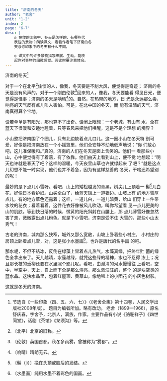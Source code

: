 ```yaml
---
title: "济南的冬天"
author: "老舍"
unit: "1-2"
index: 2
page: "6-7"
desc: |
    ◎ 在你的印象中，冬天是怎样的，有哪些代
    表性的景物？朗读课文，看看作者笔下济南的冬
    天与你印象中的冬天有什么不同。

    ◎ 课文中的许多景物描写细腻、生动，能唤
    起你对事物的细微感觉。阅读时要注意体会。
---
```


济南的冬天[^1-a]

对于一个在北平[^1-b]住惯的人，像我，冬天要是不刮大风，便觉得是奇迹；
济南的冬天是没有风声的。对于一个刚由伦敦[^1-c]回来的人，像我，冬天要能看
得见日光，便觉得是怪事；济南的冬天是响晴[^1-d]的。自然，在热带的地方，日
光是永远那么毒，响亮的天气反有点儿叫人害怕。可是，在北中国的冬天，而
能有温晴的天气，济南真得算个宝地。

设若单单是有阳光，那也算不了出奇。请闭上眼想：一个老城，有山有
水，全在蓝天下很暖和安适地睡着，只等春风来把他们唤醒，这是不是个理想
的境界？

小山整把济南围了个圈儿，只有北边缺着点儿口儿。这一圈小山在冬天特
别可爱，好像是把济南放在一个小摇篮里，他们全安静不动地低声地说：“你
们放心吧，这儿准保暖和。”真的，济南的人们在冬天是面上含笑的。他们一
看那些小山，心中便觉得有了着落，有了依靠。他们由天上看到山上，便不觉
地想起：“明天也许就是春天了吧？这样的温暖，今天夜里山草也许就绿起来
了吧？”就是这点儿幻想不能一时实现，他们也并不着急，因为有这样慈善的
冬天，干啥还希望别的呢！

[^1-a]: 节选自《一些印象（四、五、六、七）》（《老舍全集》第十四卷，人民文学出版社2008年版）。
    题目为编者所加。略有改动。
    老舍（1899—1966），原名舒庆春，字舍予，北京人，满族，作家。主要作品有小说《骆驼祥子》《四世同堂》，话剧《茶馆》《龙须沟》等。
[^1-b]: 〔北平〕北京的旧称。
[^1-c]: 〔伦敦〕英国首都。秋冬多雨雾，曾被称为“雾都”。
[^1-d]: 〔响晴〕晴朗无云。

最妙的是下点儿小雪呀。看吧，山上的矮松越发的青黑，树尖儿上顶着一
髻[^2-a]儿白花，好像日本看护妇。山尖全白了，给蓝天镶上一道银边。山坡上有
的地方雪厚点儿，有的地方草色还露着；这样，一道儿白，一道儿暗黄，给山
们穿上一件带水纹的花衣；看着看着，这件花衣好像被风儿吹动，叫你希望看
见一点儿更美的山的肌肤。等到快日落的时候，微黄的阳光斜射在山腰上，那
点儿薄雪好像忽然害了羞，微微露出点儿粉色。就是下小雪吧，济南是受不住
大雪的，那些小山太秀气！

古老的济南，城内那么狭窄，城外又那么宽敞，山坡上卧着些小村庄，
小村庄的房顶上卧着点儿雪，对，这是张小水墨画[^2-b]，也许是唐代的名手画
的吧。

那水呢，不但不结冰，反倒在绿藻上冒着点儿热气。水藻真绿，把终年贮
蓄的绿色全拿出来了。天儿越晴，水藻越绿，就凭这些绿的精神，水也不忍得
冻上；况且那长枝的垂柳还要在水里照个影儿呢。看吧，由澄清的河水慢慢往
上看吧，空中，半空中，天上，自上而下全是那么清亮，那么蓝汪汪的，整个
的是块空灵的蓝水晶。这块水晶里，包着红屋顶、黄草山，像地毯上的小团花
的小灰色树影。

这就是冬天的济南。

[^2-a]: 〔髻（jì）〕挽在头顶或脑后的发结。
[^2-b]: 〔水墨画〕纯用水墨不着彩色的国画。
